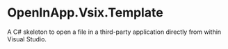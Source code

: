 # OpenInApp.Vsix.Template

A C# skeleton to open a file in a third-party application directly from within Visual Studio.
